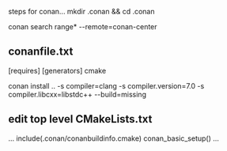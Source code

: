 
steps for conan...
mkdir .conan && cd .conan

conan search range* --remote=conan-center

conanfile.txt
-------------
[requires]
<info from conan search>
[generators]
cmake

conan install .. -s compiler=clang -s compiler.version=7.0 -s compiler.libcxx=libstdc++ --build=missing

edit top level CMakeLists.txt
-----------------------------
...
include(.conan/conanbuildinfo.cmake)
conan_basic_setup()
...
